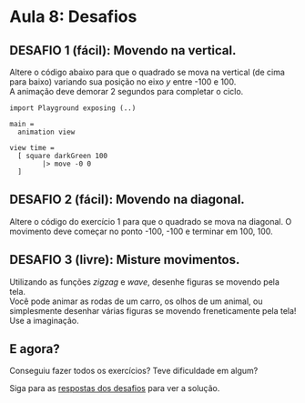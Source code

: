 # Aula 8: Desafios

## DESAFIO 1 (fácil): Movendo na vertical.

Altere o código abaixo para que o quadrado se
mova na vertical (de cima para baixo) variando
sua posição no eixo *y* entre -100 e 100.  
A animação deve demorar 2 segundos para completar
o ciclo.

```
import Playground exposing (..)

main =
  animation view

view time =
  [ square darkGreen 100 
        |> move -0 0
  ]
```

## DESAFIO 2 (fácil): Movendo na diagonal.

Altere o código do exercício 1 para que o quadrado
se mova na diagonal. O movimento deve começar no
ponto -100, -100 e terminar em 100, 100.

## DESAFIO 3 (livre): Misture movimentos.

Utilizando as funções *zigzag* e *wave*, desenhe figuras
se movendo pela tela.  
Você pode animar as rodas de um carro, os olhos de um animal,
ou simplesmente desenhar várias figuras se movendo
freneticamente pela tela! Use a imaginação.

## E agora?

Conseguiu fazer todos os exercícios? Teve dificuldade em algum?

Siga para as [respostas dos desafios](/aula_8_desafios_respostas.html)
para ver a solução.

